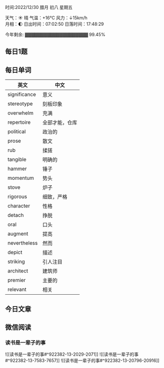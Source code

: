 时间:2022/12/30 腊月 初八 星期五

天气：☀️   晴 气温：+16°C 风力：↓15km/h  
月相：🌓 日出时间：07:02:50 日落时间：17:48:29

今年剩余: ▓▓▓▓▓▓▓▓▓▓▓▓▓▓▓▓▓▓▓▓ 99.45%

## 每日1题





## 每日单词

| 英文         | 中文           |
| ------------ | -------------- |
| significance | 意义           |
| stereotype   | 刻板印象       |
| overwhelm    | 充满           |
| repertoire   | 全部才能，仓库 |
| political    | 政治的         |
| prose        | 散文           |
| rub          | 揉搓           |
| tangible     | 明确的         |
| hammer       | 锤子           |
| momentum     | 势头           |
| stove        | 炉子           |
| rigorous     | 细致，严格     |
| character    | 性格           |
| detach       | 挣脱           |
| oral         | 口头           |
| augment      | 提高           |
| nevertheless | 然而           |
| depict       | 描述           |
| striking     | 引人注目       |
| architect    | 建筑师         |
| premier      | 主要的         |
| relevant     | 相关           |


## 今日文章



## 微信阅读

<!-- start of weread -->

### 读书是一辈子的事
![[读书是一辈子的事#^922382-13-2029-2071]]
![[读书是一辈子的事#^922382-13-7583-7657]]
![[读书是一辈子的事#^922382-13-20796-20916]]

<!-- end of weread -->
